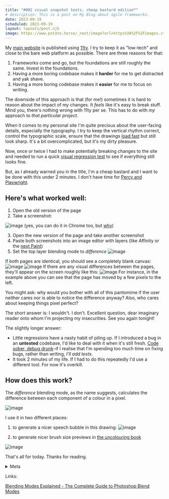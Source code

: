 ```yaml
---
title: "#002 visual snapshot tests, cheap bastard edition™"
# description: This is a post on My Blog about agile frameworks.
date: 2023-09-19
scheduled: 2023-09-19
layout: layouts/post.njk
image: https://www.potato.horse/_next/image?url=https%3A%2F%2Fimages.ctfassets.net%2Fhyylafu4fjks%2F4UWkoYIWWZXnUrN0Fqkz2q%2F950caf4694c2b2cb10382dff8ea0a55d%2FUntitled_Artwork_17.png&w=2048&q=75
---
```

My [main website](//sonnet.io) is published using [11ty](https://11ty.dev). I try to keep it as "low-tech" and close to the bare web platform as possible. There are three reasons for that:

1. Frameworks come and go, but the foundations are still roughly the same. Invest in the foundations.
2. Having a more boring codebase makes it **harder** for me to get distracted and yak shave.
3. Having a more boring codebase makes it **easier** for me to focus on writing.

The downside of this approach is that (for me!) sometimes it is hard to reason about the impact of my changes. It *feels* like it's easy to break stuff. Mind you, there's nothing wrong with 11ty per se. This has to do with *my* approach to *that particular project*.

When it comes to my personal site I'm quite precious about the user-facing details, especially the typography. I try to keep the vertical rhythm correct, control the typographic scale, ensure that the drawings [load fast](https://100r.co/site/weathering_software_winter.html) but still look sharp. It's a bit overcomplicated, but it's my dirty pleasure.

Now, once or twice I had to make potentially breaking changes to the site and needed to run a quick [visual regression test](https://www.browserstack.com/guide/visual-regression-testing) to see if everything still looks fine.

But, as I already warned you in the title, I'm a cheap bastard and I want to be done with this under 2 minutes. I don't have time for [Percy and Playwright](https://docs.percy.io/docs/playwright).

## Here's what worked well:

1. Open the old version of the page
2. Take a screenshot:

![image](../../img/002-screenshot.png)
(yes, you can do it in Chrome too, but [why](https://mastodon.cloud/@raf/111017064287821057))


3. Open the new version of the page and take another screenshot
4. Paste both screenshots into an image editor with layers (like Affinity or the [next Paint](https://arstechnica.com/gadgets/2023/09/hell-freezes-over-ms-paint-adds-support-for-layers-and-png-transparency/))
5. Set the top layer blending mode to *difference* 
![image](../../img/002-difference.png)

If both pages are identical, you should see a completely blank canvas:
![image](../../img/002-preview-small.png)
![image](../../img/002-preview-long.png)
If there are any visual differences between the pages, they'll appear on the screen roughly like this:
![image](../../img/002-preview-broken.png)
For instance, in the example above you can see that the page has moved by a few pixels to the left.

You might ask: why would you bother with all of this pantomime if the user neither cares nor is able to notice the difference anyway? Also, who cares about keeping things pixel perfect?

The short answer is: I wouldn't. I don't. Excellent question, dear imaginary reader onto whom I'm projecting my insecurities. See you again tonight!

The slightly longer answer:

- Little regressions have a nasty habit of piling up. If I introduced a bug in an **untested** codebase, I'd like to deal with it when it's still fresh. [Code sober, debug drunk](https://sonnet.io/posts/code-sober-debug-drunk/)–if I realise that I'm spending too much time on fixing bugs, rather than writing, *I'll add tests*.
- It took 2 minutes of my life. If I had to do this repeatedly I'd use a different tool. For now it's overkill.


## How does this work?

The *difference* blending mode, as the name suggests, calculates the difference between each component of a colour in a pixel. 

![image](../../img/002-explanation.jpg)

I use it in two different places:

1. to generate a nicer speech bubble in this drawing:
![image](../../img/002-off-my-lawn.webp)

2. to generate nicer brush size previews in [the uncolouring book](https://lines.potato.horse)

![image](../../img/002-uncolouring.png)


That's all for today. Thanks for reading.

<details>
<summary>
Meta
</summary>
PS. I In the spirit of being comfortable with making mistakes, I decided to spend no more than 1 Pomodoro on finding the tool to publish these notes. I managed to do so with a simple [11ty template](https://github.com/google/eleventy-high-performance-blog). I'll think I'll move to Obsidian, however.

PPS. Note to myself: it was hard to pick a subject of the next post and balance usefulness vs. feasibility. The smaller the post, the easier it is for me to deliver something of acceptable quality. I time boxed selecting the subject to 2 minutes.

</details>




Links:

[Blending Modes Explained - The Complete Guide to Photoshop Blend Modes](https://photoshoptrainingchannel.com/blending-modes-explained/#difference)


